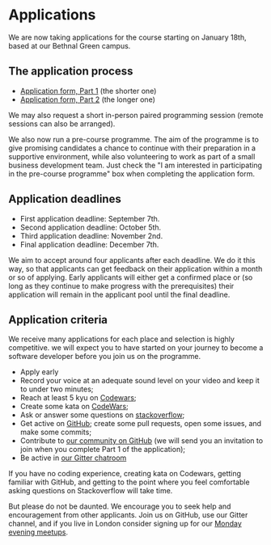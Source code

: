 # Applications

We are now taking applications for the course starting on January 18th, based at our Bethnal Green campus.

## The application process

+ [Application form, Part 1](apply1.html) (the shorter one)
+ [Application form, Part 2](apply2.html) (the longer one)

We may also request a short in-person paired programming session (remote sessions can also be arranged).

We also now run a pre-course programme. The aim of the programme is to give promising candidates a chance to continue with their preparation in a supportive environment, while also volunteering to work as part of a small business development team. Just check the "I am interested in participating in the pre-course programme" box when completing the application form.

## Application deadlines

+ First application deadline: September 7th.
+ Second application deadline: October 5th.
+ Third application deadline: November 2nd.
+ Final application deadline: December 7th.

We aim to accept around four applicants after each deadline. We do it this way, so that applicants can get feedback on their application within a month or so of applying. Early applicants will either get a confirmed place or (so long as they continue to make progress with the prerequisites) their application will remain in the applicant pool until the final deadline.

## Application criteria

We receive many applications for each place and selection is highly competitive. we will expect you to have started on your journey to become a software developer before you join us on the programme.

+ Apply early
+ Record your voice at an adequate sound level on your video and keep it to under two minutes;
+ Reach at least 5 kyu on [Codewars](http://www.codewars.com/?language=javascript);
+ Create some kata on [CodeWars](http://www.codewars.com/kata/new);
+ Ask or answer some questions on [stackoverflow](http://stackoverflow.com/);
+ Get active on [GitHub](https://github.com/); create some pull requests, open some issues, and make some commits;
+ Contribute to [our community on GitHub](https://github.com/codingforeveryone)
(we will send you an invitation to join when you complete Part 1 of the application);
+ Be active in  [our Gitter chatroom](https://gitter.im/codingforeveryone)

If you have no coding experience, creating kata on Codewars, getting familiar with GitHub, and getting to the point where you feel comfortable asking questions on Stackoverflow will take time.

But please do not be daunted. We encourage you to seek help and encouragement from other applicants. Join us on GitHub, use our Gitter channel, and if you live in London consider signing up for our [Monday evening meetups](http://www.meetup.com/founderscoders/).
